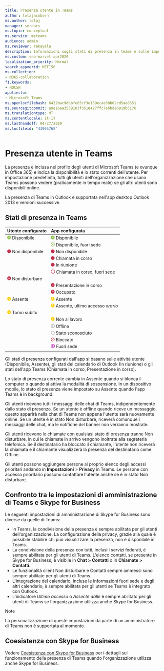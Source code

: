 ```yaml
---
title: Presenza utente in Teams
author: lolajacobsen
ms.author: lolaj
manager: serdars
ms.topic: conceptual
ms.service: msteams
audience: admin
ms.reviewer: rakayala
description: Informazioni sugli stati di presenza in teams e sulle impostazioni amministrative per la funzionalità presenza.
ms.custom: seo-marvel-apr2020
localization_priority: Normal
search.appverid: MET150
ms.collection:
- M365-collaboration
f1.keywords:
- NOCSH
appliesto:
- Microsoft Teams
ms.openlocfilehash: 6432bac9dbbfe65cf3e139ecae00b02cd5ae8651
ms.sourcegitcommit: a9e16aa3539103f3618427ffc7ebbda6919b5176
ms.translationtype: MT
ms.contentlocale: it-IT
ms.lasthandoff: 04/27/2020
ms.locfileid: "43905768"
---
```

# <a name="user-presence-in-teams"></a>Presenza utente in Teams

La presenza è inclusa nel profilo degli utenti di Microsoft Teams (e ovunque in Office 365) e indica la disponibilità e lo stato correnti dell'utente. Per impostazione predefinita, tutti gli utenti dell'organizzazione che usano Teams possono vedere (praticamente in tempo reale) se gli altri utenti sono disponibili online.

La presenza di Teams in Outlook è supportata nell'app desktop Outlook 2013 e versioni successive.

## <a name="presence-states-in-teams"></a>Stati di presenza in Teams

|Utente configurato|App configurata|
|:--- |:---|
| ![Segno di spunta verde, indica la presenza Disponibile](media/Presence_Available.png) Disponibile|![Segno di spunta verde, indica la presenza Disponibile](media/Presence_Available.png) Disponibile|
|| ![Segno di spunta verde trasparente, indica la disponibilità fuori sede](media/Presence_Available_OOF.png) Disponibile, fuori sede |
|  ![Cerchio rosso pieno, indica Non disponibile](media/Presence_Busy.png) Non disponibile |  ![Cerchio rosso pieno, indica Non disponibile](media/Presence_Busy.png) Non disponibile  |
|| ![Cerchio rosso pieno, indica Non disponibile, al telefono](media/Presence_Busy.png) Chiamata in corso|
|| ![Cerchio rosso pieno, indica Non disponibile, in riunione](media/Presence_Busy.png) In riunione |
|| ![Cerchio rosso trasparente, indica Non disponibile](media/Presence_Busy_OOF.png) Chiamata in corso, fuori sede|
|  ![Cerchio rosso con linea bianca, indica Non disturbare](media/Presence_DND.png) Non disturbare ||
|| ![Cerchio rosso con linea bianca, indica Presentazione in corso](media/Presence_DND.png) Presentazione in corso|
|| ![Cerchio rosso con linea bianca, indica Occupato](media/Presence_DND.png) Occupato|
| ![Icona orologio giallo, indica Assente](media/Presence_Away.png) Assente| ![Icona orologio giallo, indica Assente](media/Presence_Away.png) Assente|
|| ![Icona orologio giallo, indica Assente](media/Presence_Away.png) Assente, ultimo accesso *orario*|
|![Icona orologio giallo, indica Assente, torno subito](media/Presence_Away.png) Torno subito| |
|| ![Icona orologio giallo, indica Assente, non al lavoro](media/Presence_Away.png)  Non al lavoro|
|| ![Cerchio grigio con una X, indica Offline](media/Presence_Offline.png) Offline |
|| ![Cerchio grigio trasparente, indica Stato sconosciuto](media/Presence_Unknown.png) Stato sconosciuto|
||![Cerchio rosso trasparente con linea diagonale, indica Bloccato](media/Presence_Blocked.png) Bloccato |
|| ![Cerchio viola con freccia, indica Fuori sede](media/Presence_OOF.png) Fuori sede|
|||

Gli stati di presenza configurati dall'app si basano sulle attività utente (Disponibile, Assente), gli stati del calendario di Outlook (In riunione) o gli stati dell'app Teams (Chiamata in corso, Presentazione in corso).

Lo stato di presenza corrente cambia in Assente quando si blocca il computer o quando si attiva la modalità di sospensione. In un dispositivo mobile, lo stato di presenza viene impostato su Assente quando l'app Teams è in background.

Gli utenti ricevono tutti i messaggi delle chat di Teams, indipendentemente dallo stato di presenza. Se un utente è offline quando riceve un messaggio, questo apparirà nella chat di Teams non appena l'utente sarà nuovamente online. Se un utente è in stato Non disturbare, riceverà comunque i messaggi delle chat, ma le notifiche del banner non verranno mostrate.

Gli utenti ricevono le chiamate con qualsiasi stato di presenza tranne Non disturbare, in cui le chiamate in arrivo vengono inoltrate alla segreteria telefonica. Se il destinatario ha bloccato il chiamante, l'utente non riceverà la chiamata e il chiamante visualizzerà la presenza del destinatario come Offline.

Gli utenti possono aggiungere persone al proprio elenco degli accessi prioritari andando in **Impostazioni** > **Privacy** in Teams. Le persone con accesso prioritario possono contattare l'utente anche se è in stato Non disturbare.

## <a name="admin-settings-in-teams-compared-to-skype-for-business"></a>Confronto tra le impostazioni di amministrazione di Teams e Skype for Business

Le seguenti impostazioni di amministrazione di Skype for Business sono diverse da quelle di Teams:

- In Teams, la condivisione della presenza è sempre abilitata per gli utenti dell'organizzazione. La configurazione della privacy, grazie alla quale è possibile stabilire chi può visualizzare la presenza, non è disponibile in Teams.
- La condivisione della presenza con tutti, inclusi i servizi federati, è sempre abilitata per gli utenti di Teams. L'elenco contatti, se presente in Skype for Business, è visibile in **Chat > Contatti** o in **Chiamate > Contatti**.
- Le funzionalità client Non disturbare e Contatti sempre ammessi sono sempre abilitate per gli utenti di Teams.
- L'integrazione del calendario, incluse le informazioni fuori sede e degli altri calendario, è sempre abilitata per gli utenti se Teams è integrato con Outlook.
- L'indicatore *Ultimo accesso* o *Assente dalle* è sempre abilitato per gli utenti di Teams se l'organizzazione utilizza anche Skype for Business.

> [!NOTE]
> La personalizzazione di queste impostazioni da parte di un amministratore di Teams non è supportata al momento.

## <a name="coexistence-with-skype-for-business"></a>Coesistenza con Skype for Business

Vedere [Coesistenza con Skype for Business](coexistence-chat-calls-presence.md) per i dettagli sul funzionamento della presenza di Teams quando l'organizzazione utilizza anche Skype for Business.
